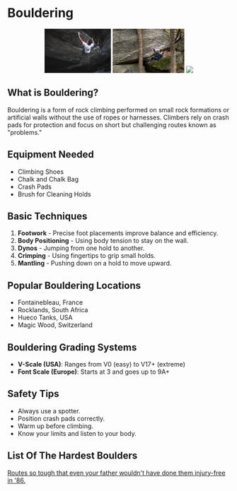 # Bouldering

<p align="center">
  <img src="docs/images/image1.jpeg" height="100px">
  <img src="docs/images/image2.jpeg" height="100px">
  <img src="docs/images/image3.jpeg" height="100px">
</p>

## What is Bouldering?
Bouldering is a form of rock climbing performed on small rock formations or artificial walls without the use of ropes or harnesses. Climbers rely on crash pads for protection and focus on short but challenging routes known as "problems."

## Equipment Needed
- Climbing Shoes
- Chalk and Chalk Bag
- Crash Pads
- Brush for Cleaning Holds

## Basic Techniques
1. **Footwork** - Precise foot placements improve balance and efficiency.
2. **Body Positioning** - Using body tension to stay on the wall.
3. **Dynos** - Jumping from one hold to another.
4. **Crimping** - Using fingertips to grip small holds.
5. **Mantling** - Pushing down on a hold to move upward.

## Popular Bouldering Locations
- Fontainebleau, France
- Rocklands, South Africa
- Hueco Tanks, USA
- Magic Wood, Switzerland

## Bouldering Grading Systems
- **V-Scale (USA)**: Ranges from V0 (easy) to V17+ (extreme)
- **Font Scale (Europe)**: Starts at 3 and goes up to 9A+

## Safety Tips
- Always use a spotter.
- Position crash pads correctly.
- Warm up before climbing.
- Know your limits and listen to your body.

## List Of The Hardest Boulders
[Routes so tough that even your father wouldn't have done them injury-free in '86.](boulders.md)
